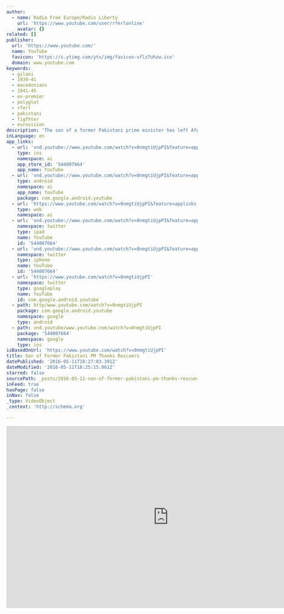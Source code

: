 ```yaml
---
author:
  - name: Radio Free Europe/Radio Liberty
    url: 'https://www.youtube.com/user/rferlonline'
    avatar: {}
related: []
publisher:
  url: 'https://www.youtube.com/'
  name: YouTube
  favicon: 'https://s.ytimg.com/yts/img/favicon-vflz7uhzw.ico'
  domain: www.youtube.com
keywords:
  - gilani
  - 1939-41
  - macedonians
  - 1941-45
  - ex-premier
  - polyglot
  - rferl
  - pakistani
  - figfhter
  - eurovision
description: 'The son of a former Pakistani prime minister has left Afghanistan after being held by Al-Qaeda militants for three years. Ali Haider Gilani, the son of ex-premier Yusuf Raza Gilani, was freed in a joint operation by Afghan and U.S. commandos near the border with Pakistan on May 10.'
inLanguage: en
app_links:
  - url: 'vnd.youtube://www.youtube.com/watch?v=0nmgtiUjpPI&feature=applinks'
    type: ios
    namespace: ai
    app_store_id: '544007664'
    app_name: YouTube
  - url: 'vnd.youtube://www.youtube.com/watch?v=0nmgtiUjpPI&feature=applinks'
    type: android
    namespace: ai
    app_name: YouTube
    package: com.google.android.youtube
  - url: 'https://www.youtube.com/watch?v=0nmgtiUjpPI&feature=applinks'
    type: web
    namespace: ai
  - url: 'vnd.youtube://www.youtube.com/watch?v=0nmgtiUjpPI&feature=applinks'
    namespace: twitter
    type: ipad
    name: YouTube
    id: '544007664'
  - url: 'vnd.youtube://www.youtube.com/watch?v=0nmgtiUjpPI&feature=applinks'
    namespace: twitter
    type: iphone
    name: YouTube
    id: '544007664'
  - url: 'https://www.youtube.com/watch?v=0nmgtiUjpPI'
    namespace: twitter
    type: googleplay
    name: YouTube
    id: com.google.android.youtube
  - path: http/www.youtube.com/watch?v=0nmgtiUjpPI
    package: com.google.android.youtube
    namespace: google
    type: android
  - path: vnd.youtube/www.youtube.com/watch?v=0nmgtiUjpPI
    package: '544007664'
    namespace: google
    type: ios
isBasedOnUrl: 'https://www.youtube.com/watch?v=0nmgtiUjpPI'
title: Son of Former Pakistani PM Thanks Rescuers
datePublished: '2016-05-11T18:27:03.391Z'
dateModified: '2016-05-11T18:25:15.061Z'
starred: false
sourcePath: _posts/2016-05-11-son-of-former-pakistani-pm-thanks-rescuers.md
inFeed: true
hasPage: false
inNav: false
_type: VideoObject
_context: 'http://schema.org'

---
```

<iframe src="https://cdn.embedly.com/widgets/media.html?src=https%3A%2F%2Fwww.youtube.com%2Fembed%2F0nmgtiUjpPI%3Ffeature%3Doembed&amp;url=http%3A%2F%2Fwww.youtube.com%2Fwatch%3Fv%3D0nmgtiUjpPI&amp;image=https%3A%2F%2Fi.ytimg.com%2Fvi%2F0nmgtiUjpPI%2Fhqdefault.jpg&amp;key=b7d04c9b404c499eba89ee7072e1c4f7&amp;type=text%2Fhtml&amp;schema=youtube" width="854" height="480" scrolling="no" frameborder="0" allowfullscreen="" style=""></iframe>